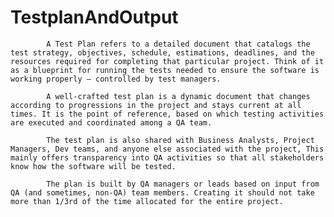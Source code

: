 # TestplanAndOutput
            
            A Test Plan refers to a detailed document that catalogs the test strategy, objectives, schedule, estimations, deadlines, and the resources required for completing that particular project. Think of it as a blueprint for running the tests needed to ensure the software is working properly – controlled by test managers.

            A well-crafted test plan is a dynamic document that changes according to progressions in the project and stays current at all times. It is the point of reference, based on which testing activities are executed and coordinated among a QA team.

            The test plan is also shared with Business Analysts, Project Managers, Dev teams, and anyone else associated with the project, This mainly offers transparency into QA activities so that all stakeholders know how the software will be tested.

            The plan is built by QA managers or leads based on input from QA (and sometimes, non-QA) team members. Creating it should not take more than 1/3rd of the time allocated for the entire project.
